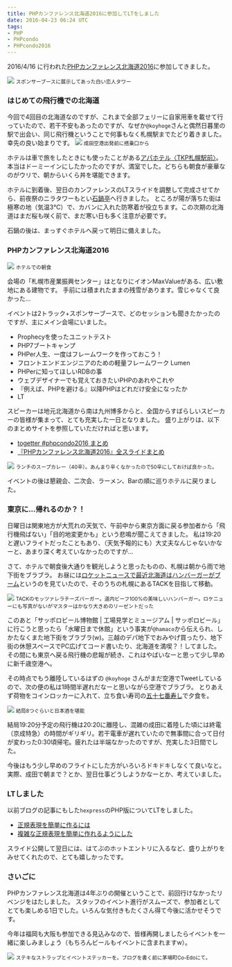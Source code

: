 ```yaml
---
title: PHPカンファレンス北海道2016に参加してLTをしました
date: 2016-04-23 06:24 UTC
tags:
- PHP
- PHPcondo
- PHPcondo2016
---
```


2016/4/16 に行われた[PHPカンファレンス北海道2016](http://phpcon.sapporo-php.net/2016/)に参加してきました。

![](/images/blog/phpcondo2016_1.jpg)
<small>スポンサーブースに展示してあった白い恋人タワー</small>

### はじめての飛行機での北海道

今回で4回目の北海道なのですが、これまで全部フェリーに自家用車を載せて行っていたので、若干不安もあったのですが、なぜか`@koyhoge`さんと偶然日暮里の駅で出会い、同じ飛行機ということで何事もなく札幌駅までたどり着きました。
幸先の良い始まりです。
![](/images/blog/phpcondo2016_4.jpg)
<small>成田空港出発前に搭乗口から</small>

ホテルは車で旅をしたときにも使ったことがある[アパホテル〈TKP札幌駅前〉](http://www.apahotel.com/hotel/hokkaido/05_tkp-sapporo-ekimae/)。本当はドーミーインにしたかったのですが、満室でした。どちらも朝食が豪華なのがウリで、朝からいくら丼を堪能できます。

ホテルに到着後、翌日のカンファレンスのLTスライドを調整して完成させてから、前夜祭のニラタワーもとい[石鍋亭](http://www.phoenix-c.or.jp/~isinabe/)へ行きました。
ところが陽が落ちた街は極寒の地（気温3℃）で、カバンに入れた防寒着が役立ちます。この次期の北海道はまだ桜も咲く前で、まだ寒い日も多く注意が必要です。

石鍋の後は、まっすぐホテルへ戻って明日に備えました。

### PHPカンファレンス北海道2016

![](/images/blog/phpcondo2016_5.jpg)
<small>ホテルでの朝食</small>

会場の「札幌市産業振興センター」はとなりにイオンMaxValueがある、広い敷地にある建物です。
手前には積まれたままの残雪があります。雪じゃなくて良かった...

イベントは2トラック+スポンサーブースで、どのセッションも聞きたかったのですが、主にメイン会場にいました。

- Prophecyを使ったユニットテスト
- PHP7ブートキャンプ
- PHPer人生、一度はフレームワークを作っておこう！
- フロントエンドエンジニアのための軽量フレームワーク Lumen
- PHPerに知ってほしいRDBの事
- ウェブデザイナーでも覚えておきたいPHPのあれやこれや
- 『例えば、PHPを避ける』以降PHPはどれだけ安全になったか
- LT

スピーカーは地元北海道から南は九州博多からと、全国からすばらしいスピーカーの皆様が集まって、とても充実した一日となりました。
盛り上がりは、以下のまとめサイトを参照していただければと思います。

- [togetter #phpcondo2016 まとめ](http://togetter.com/li/963277)
- [『PHPカンファレンス北海道2016』全スライドまとめ](https://techstars.jp/blog/php-conf-hokkaido-2016-7/)

![](/images/blog/phpcondo2016_6.jpg)
<small>ランチのスープカレー（40辛）。あんまり辛くなかったので50辛にしておけば良かった。</small>

イベントの後は懇親会、二次会、ラーメン、Barの順に巡りホテルに戻りました。

### 東京に...帰れるのか？！

日曜日は関東地方が大荒れの天気で、午前中から東京方面に戻る参加者から「飛行機飛ばない」「目的地変更かも」という悲鳴が聞こえてきました。
私は19:20と遅いフライトだったこともあり、（天気予報的にも）大丈夫なんじゃないかなーと、あまり深く考えていなかったのですが...

さて、ホテルで朝食後大通りを観光しようと思ったものの、札幌は朝から雨で地下街をブラブラ。
お昼には[ロケットニュースで最近北海道はハンバーガーがブーム](http://rocketnews24.com/2015/12/08/663613/)というのを見ていたので、そのうちの札幌にあるTACKを目指して移動。

![](/images/blog/phpcondo2016_8.jpg)
<small>TACKのモッツァレラチーズバーガー。道内ビーフ100%の美味しいハンバーガー。ロケニューにも写真がないがマスターはかなり大きめのリーゼントだった</small>

このあと「サッポロビール博物館 | 工場見学とミュージアム | サッポロビール」に行こうと思ったら「水曜日まで休館」という事実が`@hamaco`から伝えられ、しかたなくまた地下街をブラブラ(w)。三越のデパ地下でおみやげ買ったり、地下街の休憩スペースでPC広げてコード書いたり、北海道を満喫？！してました。
その間にも東京へ戻る飛行機の悲報が続き、これはやばいなーと思って少し早めに新千歳空港へ。

その時点でもう離陸しているはずの `@koyhoge` さんがまだ空港でTweetしているので、次の便の私は1時間半遅れだなーと思いながら空港でブラブラ。
とりあえず荷物をコインロッカーに入れて、立ち食い寿司の[五十七番寿し](http://tabelog.com/hokkaido/A0107/A010701/1034622/)で夕食を。

![](/images/blog/phpcondo2016_2.jpg)
<small>結局8つぐらいと日本酒を堪能</small>

結局19:20分予定の飛行機は20:20に離陸し、混雑の成田に着陸した頃には終電（京成特急）の時間がギリギリ。若干電車が遅れていたので無事間に合って日付が変わった0:30頃帰宅。疲れたは半端なかったのですが、充実した3日間でした。

今後はもう少し早めのフライトにした方がいろいろドキドキしなくて良いなと。
実際、成田で朝まで？とか、翌日仕事どうしようかなーとか、考えていました。

### LTしました

以前ブログの記事にもした`hexpress`のPHP版についてLTをしました。

- [正規表現を簡単に作るには](/2015/09/13/verbal-expression-php.html)
- [複雑な正規表現を簡単に作れるようにした](/2015/09/21/hexpress-ported-from-ruby-world.html)

<script async class="speakerdeck-embed" data-id="652014fbf1dc4f66b8a19cbb58675429" data-ratio="1.33333333333333" src="//speakerdeck.com/assets/embed.js"></script>

スライド公開して翌日には、はてぶのホットエントリに入るなど、盛り上がりをみせてくれたので、とても嬉しかったです。

### さいごに

PHPカンファレンス北海道は4年ぶりの開催ということで、前回行けなかったリベンジをはたしました。
スタッフのイベント進行がスムーズで、参加者としてとても楽しめる1日でした。いろんな気付きもたくさん得て今後に活かせそうです。

今年は福岡も大阪も参加できる見込みなので、皆様再開しましたらイベントを一緒に楽しみましょう（もちろんビールもイベントに含まれますw）。

![](/images/blog/phpcondo2016_3.jpg)
<small>ステキなストラップとイベントステッカーを。ブログを書く前に茅場町Co-Edoにて。</small>

